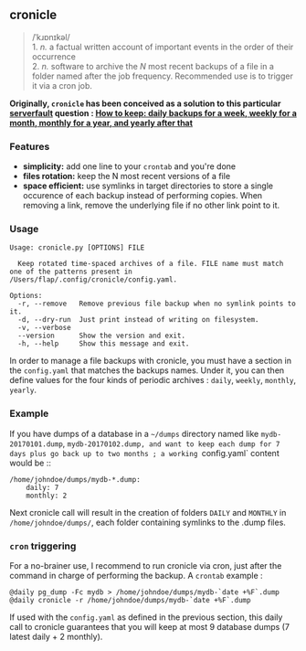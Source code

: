 ## cronicle

> /ˈkɹɒnɪkəl/  
>     1. *n.* a factual written account of important events in the order of their occurrence  
>     2. *n.* software to archive the *N* most recent backups of a file in a folder named after the job frequency. Recommended use is to trigger it via a cron job.

**Originally, `cronicle` has been conceived as a solution to this particular [serverfault](https://serverfault.com) question :   [How to keep: daily backups for a week, weekly for a month, monthly for a year, and yearly after that](https://serverfault.com/questions/575163/how-to-keep-daily-backups-for-a-week-weekly-for-a-month-monthly-for-a-year-a)**

### Features

- **simplicity:** add one line to your `crontab` and you're done
- **files rotation:** keep the N most recent versions of a file
- **space efficient:** use symlinks in target directories to store a single occurence of each backup instead of performing copies. When removing a link, remove the underlying file if no other link point to it.

### Usage

    Usage: cronicle.py [OPTIONS] FILE

      Keep rotated time-spaced archives of a file. FILE name must match one of the patterns present in /Users/flap/.config/cronicle/config.yaml.

    Options:
      -r, --remove   Remove previous file backup when no symlink points to it.
      -d, --dry-run  Just print instead of writing on filesystem.
      -v, --verbose
      --version      Show the version and exit.
      -h, --help     Show this message and exit.


In order to manage a file backups with cronicle, you must have a section
in the `config.yaml` that matches the backups names.
Under it, you can then define values for the four kinds of periodic archives : `daily`, `weekly`, `monthly`, `yearly`.

### Example

If you have dumps of a database in a `~/dumps` directory named like `mydb-20170101.dump`, `mydb-20170102.dump, and want to keep each dump for 7 days plus go back up to two months ; a working `config.yaml` content would be ::

    /home/johndoe/dumps/mydb-*.dump:
        daily: 7
        monthly: 2

Next cronicle call will result in the creation of folders `DAILY` and `MONTHLY` in `/home/johndoe/dumps/`, each folder containing symlinks to the .dump files.

### `cron` triggering

For a no-brainer use, I recommend to run cronicle via cron, just after the command in charge of performing the backup. A `crontab` example :

    @daily pg_dump -Fc mydb > /home/johndoe/dumps/mydb-`date +%F`.dump
    @daily cronicle -r /home/johndoe/dumps/mydb-`date +%F`.dump

If used with the `config.yaml` as defined in the previous section, this daily call to cronicle guarantees that you will keep at most 9 database dumps (7 latest daily + 2 monthly).



